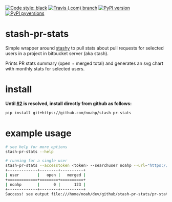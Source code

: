 [![Code style: black](https://img.shields.io/badge/code%20style-black-000000.svg?style=for-the-badge)](https://github.com/ambv/black) [![Travis (.com) branch](https://img.shields.io/travis/com/noahp/stash-pr-stats/master.svg?style=for-the-badge)](https://travis-ci.com/noahp/stash-pr-stats) [![PyPI version](https://img.shields.io/pypi/v/stash-pr-stats.svg?style=for-the-badge)](https://pypi.org/project/stash-pr-stats/) [![PyPI pyversions](https://img.shields.io/pypi/pyversions/stash-pr-stats.svg?style=for-the-badge)](https://pypi.python.org/pypi/stash-pr-stats/)
# stash-pr-stats
Simple wrapper around [stashy](https://github.com/cosmin/stashy) to pull stats
about pull requests for selected users in a project in bitbucket server (aka stash).

Prints PR stats summary (open + merged total) and generates an svg chart with
monthly stats for selected users.

# install
**Until [#2](https://github.com/noahp/stash-pr-stats/issues/2) is resolved, install directly from github as follows:**
```bash
pip install git+https://github.com/noahp/stash-pr-stats
```

# example usage
```bash
# see help for more options
stash-pr-stats --help

# running for a single user
stash-pr-stats --accesstoken <token> --searchuser noahp --url="https://mystashserver.com"
+-------------+--------+----------+
| user        |   open |   merged |
+=============+========+==========+
| noahp       |      0 |      123 |
+-------------+--------+----------+
Success! see output file:///home/noah/dev/github/stash-pr-stats/pr-stats.svg
```
